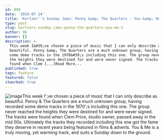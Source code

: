 ```yaml
---
id: 890
date: '2019-07-14'
title: 'Kortzer''s Sunday Jams: Penny &amp; The Quarters - You &amp; Me - Loose Lips'
type: post
slug: kortzers-sunday-jams-penny-the-quarters-you-me-1
author: 96
banner: []
description: >-
  This week I&#39;ve chosen a piece of music that I can only describe as
  beautiful. Penny &amp; The Quarters are a much unknown group, having recorded
  some demo tracks in the 1970&#39;s including this one. The group never reached
  the heights they were destined for and were never signed. The tracks were
  found when Clem [...]Read More...
published: true
tags: feature
featured: false
itworked: true
---
```

![image](../undefined)This week I';ve chosen a piece of music that I can only describe as beautiful. Penny & The Quarters are a much unknown group, having recorded some demo tracks in the 1970';s including this one. The group never reached the heights they were destined for and were never signed. The tracks were found when Clem Price, studio owner, passed away in the mid 00s. Ultimately the tracks they recorded including this one got the fame they deserve in recent years being featured in films & adverts. You & Me is a truly moving, yet warming track, and suits a Sunday down to the ground.